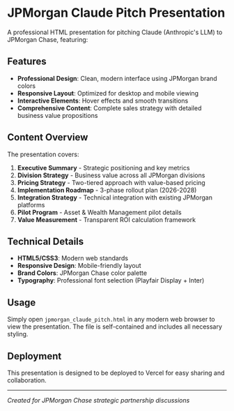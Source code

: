 # JPMorgan Claude Pitch Presentation

A professional HTML presentation for pitching Claude (Anthropic's LLM) to JPMorgan Chase, featuring:

## Features

- **Professional Design**: Clean, modern interface using JPMorgan brand colors
- **Responsive Layout**: Optimized for desktop and mobile viewing
- **Interactive Elements**: Hover effects and smooth transitions
- **Comprehensive Content**: Complete sales strategy with detailed business value propositions

## Content Overview

The presentation covers:

1. **Executive Summary** - Strategic positioning and key metrics
2. **Division Strategy** - Business value across all JPMorgan divisions
3. **Pricing Strategy** - Two-tiered approach with value-based pricing
4. **Implementation Roadmap** - 3-phase rollout plan (2026-2028)
5. **Integration Strategy** - Technical integration with existing JPMorgan platforms
6. **Pilot Program** - Asset & Wealth Management pilot details
7. **Value Measurement** - Transparent ROI calculation framework

## Technical Details

- **HTML5/CSS3**: Modern web standards
- **Responsive Design**: Mobile-friendly layout
- **Brand Colors**: JPMorgan Chase color palette
- **Typography**: Professional font selection (Playfair Display + Inter)

## Usage

Simply open `jpmorgan_claude_pitch.html` in any modern web browser to view the presentation. The file is self-contained and includes all necessary styling.

## Deployment

This presentation is designed to be deployed to Vercel for easy sharing and collaboration.

---

*Created for JPMorgan Chase strategic partnership discussions*
